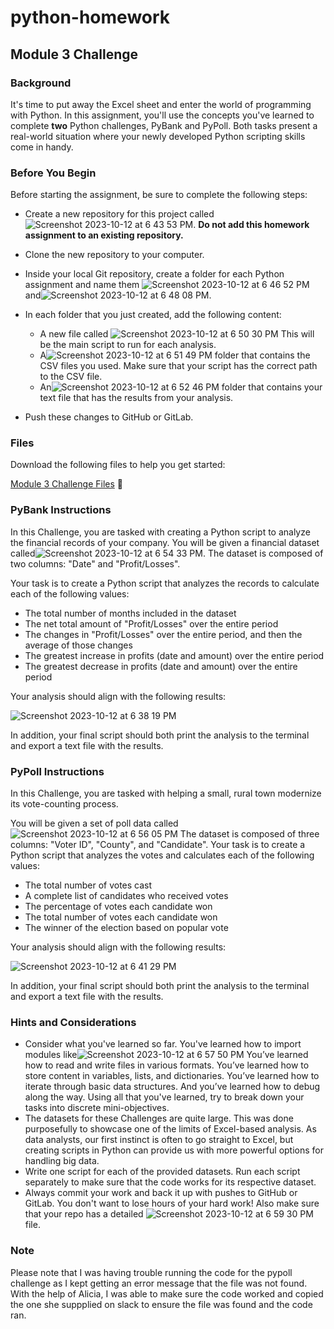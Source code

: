 # python-homework
## Module 3 Challenge


### Background

It's time to put away the Excel sheet and enter the world of programming with Python. In this assignment, you'll use the concepts you've learned to complete **two** Python challenges, PyBank and PyPoll. Both tasks present a real-world situation where your newly developed Python scripting skills come in handy.

### Before You Begin

Before starting the assignment, be sure to complete the following steps:

* Create a new repository for this project called ![Screenshot 2023-10-12 at 6 43 53 PM](https://github.com/wsylliac/python-homework/assets/140991773/b63777f4-dc1c-42c3-8acc-5baf9ea66a78). **Do not add this homework assignment to an existing repository.**
* Clone the new repository to your computer.
* Inside your local Git repository, create a folder for each Python assignment and name them ![Screenshot 2023-10-12 at 6 46 52 PM](https://github.com/wsylliac/python-homework/assets/140991773/11a5d51f-5d40-45b7-937f-fb49938d1fa6) and![Screenshot 2023-10-12 at 6 48 08 PM](https://github.com/wsylliac/python-homework/assets/140991773/14775c27-1baf-48ab-9830-ab310ba59a9e).
* In each folder that you just created, add the following content:
  * A new file called ![Screenshot 2023-10-12 at 6 50 30 PM](https://github.com/wsylliac/python-homework/assets/140991773/8df4e325-38f1-4979-bebe-f90540330f88) This will be the main script to run for each analysis.
  * A![Screenshot 2023-10-12 at 6 51 49 PM](https://github.com/wsylliac/python-homework/assets/140991773/58c52822-82c0-44ef-85c3-77ddc6df2637) folder that contains the CSV files you used. Make sure that your script has the correct path to the CSV file.
  * An![Screenshot 2023-10-12 at 6 52 46 PM](https://github.com/wsylliac/python-homework/assets/140991773/ea7e1acd-3fbd-4f4a-a2c9-f1ba23b253f3)
 folder that contains your text file that has the results from your analysis.

* Push these changes to GitHub or GitLab.

### Files

Download the following files to help you get started:

[Module 3 Challenge Files](https://static.bc-edx.com/data/dl-1-2/m3/lms/starter/Starter_Code.zip) :file_folder:

### PyBank Instructions

In this Challenge, you are tasked with creating a Python script to analyze the financial records of your company. You will be given a financial dataset called![Screenshot 2023-10-12 at 6 54 33 PM](https://github.com/wsylliac/python-homework/assets/140991773/a4314110-81d8-4bd8-a1e7-1e95b248afaf). The dataset is composed of two columns: "Date" and "Profit/Losses". 

Your task is to create a Python script that analyzes the records to calculate each of the following values:

* The total number of months included in the dataset
* The net total amount of "Profit/Losses" over the entire period
* The changes in "Profit/Losses" over the entire period, and then the average of those changes
* The greatest increase in profits (date and amount) over the entire period
* The greatest decrease in profits (date and amount) over the entire period

Your analysis should align with the following results:

![Screenshot 2023-10-12 at 6 38 19 PM](https://github.com/wsylliac/python-homework/assets/140991773/e6c3a44c-7148-4007-b139-d3516b4d97c0)


In addition, your final script should both print the analysis to the terminal and export a text file with the results.

### PyPoll Instructions

In this Challenge, you are tasked with helping a small, rural town modernize its vote-counting process.

You will be given a set of poll data called ![Screenshot 2023-10-12 at 6 56 05 PM](https://github.com/wsylliac/python-homework/assets/140991773/8b2bb716-e04c-4c2c-8b73-3c56f3bf0d43) The dataset is composed of three columns: "Voter ID", "County", and "Candidate". Your task is to create a Python script that analyzes the votes and calculates each of the following values:

* The total number of votes cast
* A complete list of candidates who received votes
* The percentage of votes each candidate won
* The total number of votes each candidate won
* The winner of the election based on popular vote

Your analysis should align with the following results:

![Screenshot 2023-10-12 at 6 41 29 PM](https://github.com/wsylliac/python-homework/assets/140991773/3a5bbb9b-302b-41b0-a483-f80180b8b10b)


In addition, your final script should both print the analysis to the terminal and export a text file with the results.

### Hints and Considerations

* Consider what you've learned so far. You've learned how to import modules like![Screenshot 2023-10-12 at 6 57 50 PM](https://github.com/wsylliac/python-homework/assets/140991773/d3e8caae-4f3d-4310-b1f1-301d37eee80b) You’ve learned how to read and write files in various formats. You’ve learned how to store content in variables, lists, and dictionaries. You’ve learned how to iterate through basic data structures. And you’ve learned how to debug along the way. Using all that you've learned, try to break down your tasks into discrete mini-objectives.
* The datasets for these Challenges are quite large. This was done purposefully to showcase one of the limits of Excel-based analysis. As data analysts, our first instinct is often to go straight to Excel, but creating scripts in Python can provide us with more powerful options for handling big data.
* Write one script for each of the provided datasets. Run each script separately to make sure that the code works for its respective dataset.
* Always commit your work and back it up with pushes to GitHub or GitLab. You don't want to lose hours of your hard work! Also make sure that your repo has a detailed ![Screenshot 2023-10-12 at 6 59 30 PM](https://github.com/wsylliac/python-homework/assets/140991773/f58ae876-9c6f-475a-81fc-30f273528f2f) file.

### Note 

Please note that I was having trouble running the code for the pypoll challenge as I kept getting an error message that the file was not found. With the help of Alicia, I was able to make sure the code worked and copied the one she suppplied on slack to ensure the file was found and the code ran. 
